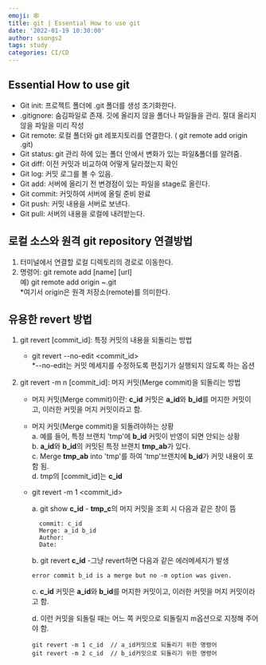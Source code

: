 ```yaml
---
emoji: 🕸
title: git | Essential How to use git 
date: '2022-01-19 10:30:00'
author: ssongs2
tags: study
categories: CI/CD
---
```


## Essential How to use git

- Git init: 프로젝트 폴더에 .git 폴더를 생성 초기화한다.
- .gitignore: 숨김파일로 존재. 깃에 올리지 않을 폴더나 파일들을 관리. 절대 올리지 않을 파일을 미리 작성
- Git remote: 로컬 폴더와 git 레포지토리를 연결한다. ( git remote add origin .git)
- Git status: git 관리 하에 있는 폴더 안에서 변화가 있는 파일&폴더를 알려줌.
- Git diff: 이전 커밋과 비교하여 어떻게 달라졌는지 확인
- Git log: 커밋 로그를 볼 수 있음. 
- Git add: 서버에 올리기 전 변경점이 있는 파일을 stage로 올린다.
- Git commit: 커밋하여 서버에 올릴 준비 완료
- Git push: 커밋 내용을 서버로 보낸다.
- Git pull: 서버의 내용을 로컬에 내려받는다.

## 로컬 소스와 원격 git repository 연결방법

1. 터미널에서 연결할 로컬 디렉토리의 경로로 이동한다.
2. 명령어: git remote add [name] [url]   
    예) git remote add origin ~.git  
     *여기서 origin은 원격 저장소(remote)를 의미한다.

## 유용한 revert 방법

1. git revert [commit_id]: 특정 커밋의 내용을 되돌리는 방법
    * git revert --no-edit <commit_id>  
        *--no-edit는 커밋 메세지를 수정하도록 편집기가 실행되지 않도록 하는 옵션  

2. git revert -m n [commit_id]: 머지 커밋(Merge commit)을 되돌리는 방법  
    * 머지 커밋(Merge commit)이란: **c_id** 커밋은 **a_id**와 **b_id**를 머지한 커밋이고, 이러한 커밋을 머지 커밋이라고 함.
    * 머지 커밋(Merge commit)을 되돌려야하는 상황  
        a. 예를 들어, 특정 브랜치 'tmp'에 **b_id** 커밋이 반영이 되면 안되는 상황  
        b. **a_id**와 **b_id**의 커밋된 특정 브랜치 **tmp_ab**가 있다.  
        c. Merge **tmp_ab** into 'tmp'를 하여 'tmp'브랜치에 **b_id**가 커밋 내용이 포함 됨.  
        d. tmp의 [commit_id]는 **c_id**
    * git revert -m 1 <commit_id>  

        a. git show **c_id** - **tmp_c**의 머지 커밋을 조회 시 다음과 같은 창이 뜸
        ```
          commit: c_id 
          Merge: a_id b_id
          Author:   
          Date:   
        ```
        b. git revert **c_id** -그냥 revert하면 다음과 같은 에러메세지가 발생  
        ```
        error commit b_id is a merge but no -m option was given.  
        ```
        c. **c_id** 커밋은 **a_id**와 **b_id**를 머지한 커밋이고, 이러한 커밋을 머지 커밋이라고 함.  

        d. 이런 커밋을 되돌릴 때는 어느 쪽 커밋으로 되돌릴지 m옵션으로 지정해 주어야 함.  
        ```
        git revert -m 1 c_id  // a_id커밋으로 되돌리기 위한 명령어
        git revert -m 2 c_id  // b_id커밋으로 되돌리기 위한 명령어
        ```